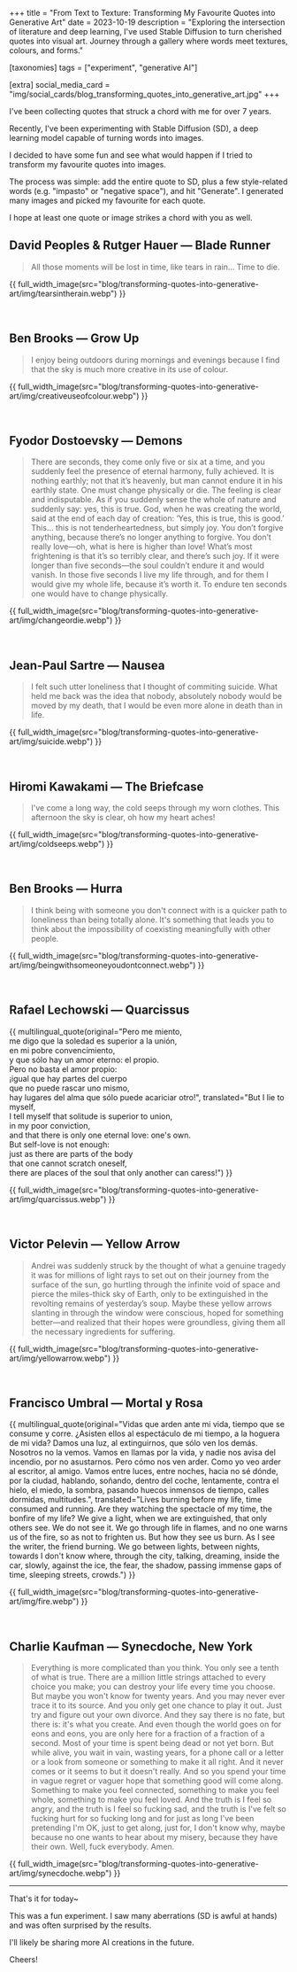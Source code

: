 +++
title = "From Text to Texture: Transforming My Favourite Quotes into Generative Art"
date = 2023-10-19
description = "Exploring the intersection of literature and deep learning, I've used Stable Diffusion to turn cherished quotes into visual art. Journey through a gallery where words meet textures, colours, and forms."

[taxonomies]
tags = ["experiment", "generative AI"]

[extra]
social_media_card = "img/social_cards/blog_transforming_quotes_into_generative_art.jpg"
+++

I've been collecting quotes that struck a chord with me for over 7 years.

Recently, I've been experimenting with Stable Diffusion (SD), a deep learning model capable of turning words into images.

I decided to have some fun and see what would happen if I tried to transform my favourite quotes into images.

The process was simple: add the entire quote to SD, plus a few style-related words (e.g. "impasto" or "negative space"), and hit "Generate". I generated many images and picked my favourite for each quote.

I hope at least one quote or image strikes a chord with you as well.

## David Peoples & Rutger Hauer — Blade Runner

> All those moments will be lost in time, like tears in rain… Time to die.

{{ full_width_image(src="blog/transforming-quotes-into-generative-art/img/tearsintherain.webp") }}

<br>

## Ben Brooks — Grow Up

> I enjoy being outdoors during mornings and evenings because I find that the sky is much more creative in its use of colour.

{{ full_width_image(src="blog/transforming-quotes-into-generative-art/img/creativeuseofcolour.webp") }}

<br>

## Fyodor Dostoevsky — Demons

> There are seconds, they come only five or six at a time, and you suddenly feel the presence of eternal harmony, fully achieved. It is nothing earthly; not that it’s heavenly, but man cannot endure it in his earthly state. One must change physically or die. The feeling is clear and indisputable. As if you suddenly sense the whole of nature and suddenly say: yes, this is true. God, when he was creating the world, said at the end of each day of creation: ‘Yes, this is true, this is good.’ This… this is not tenderheartedness, but simply joy. You don’t forgive anything, because there’s no longer anything to forgive. You don’t really love—oh, what is here is higher than love! What’s most frightening is that it’s so terribly clear, and there’s such joy. If it were longer than five seconds—the soul couldn’t endure it and would vanish. In those five seconds I live my life through, and for them I would give my whole life, because it’s worth it. To endure ten seconds one would have to change physically.

{{ full_width_image(src="blog/transforming-quotes-into-generative-art/img/changeordie.webp") }}

<br>

## Jean-Paul Sartre — Nausea

> I felt such utter loneliness that I thought of commiting suicide. What held me back was the idea that nobody, absolutely nobody would be moved by my death, that I would be even more alone in death than in life.

{{ full_width_image(src="blog/transforming-quotes-into-generative-art/img/suicide.webp") }}

<br>

## Hiromi Kawakami — The Briefcase

> I've come a long way, the cold seeps through my worn clothes. This afternoon the sky is clear, oh how my heart aches!

{{ full_width_image(src="blog/transforming-quotes-into-generative-art/img/coldseeps.webp") }}

<br>

## Ben Brooks — Hurra

> I think being with someone you don't connect with is a quicker path to loneliness than being totally alone. It's something that leads you to think about the impossibility of coexisting meaningfully with other people.

{{ full_width_image(src="blog/transforming-quotes-into-generative-art/img/beingwithsomeoneyoudontconnect.webp") }}

<br>

## Rafael Lechowski — Quarcissus

{{ multilingual_quote(original="Pero me miento,<br>
me digo que la soledad es superior a la unión,<br>
en mi pobre convencimiento,<br>
y que sólo hay un amor eterno: el propio.<br>
Pero no basta el amor propio:<br>
¡igual que hay partes del cuerpo<br>
que no puede rascar uno mismo,<br>
hay lugares del alma que sólo puede acariciar otro!",
translated="But I lie to myself,<br>
I tell myself that solitude is superior to union,<br>
in my poor conviction,<br>
and that there is only one eternal love: one's own.<br>
But self-love is not enough:<br>
just as there are parts of the body<br>
that one cannot scratch oneself,<br>
there are places of the soul that only another can caress!") }}

{{ full_width_image(src="blog/transforming-quotes-into-generative-art/img/quarcissus.webp") }}

<br>

## Victor Pelevin — Yellow Arrow

> Andrei was suddenly struck by the thought of what a genuine tragedy it was for millions of light rays to set out on their journey from the surface of the sun, go hurtling through the infinite void of space and pierce the miles-thick sky of Earth, only to be extinguished in the revolting remains of yesterday’s soup. Maybe these yellow arrows slanting in through the window were conscious, hoped for something better—and realized that their hopes were groundless, giving them all the necessary ingredients for suffering.

{{ full_width_image(src="blog/transforming-quotes-into-generative-art/img/yellowarrow.webp") }}

<br>

## Francisco Umbral — Mortal y Rosa

{{ multilingual_quote(original="Vidas que arden ante mi vida, tiempo que se consume y corre. ¿Asisten ellos al espectáculo de mi tiempo, a la hoguera de mi vida? Damos una luz, al extinguirnos, que sólo ven los demás. Nosotros no la vemos. Vamos en llamas por la vida, y nadie nos avisa del incendio, por no asustarnos. Pero cómo nos ven arder. Como yo veo arder al escritor, al amigo. Vamos entre luces, entre noches, hacia no sé dónde, por la ciudad, hablando, soñando, dentro del coche, lentamente, contra el hielo, el miedo, la sombra, pasando huecos inmensos de tiempo, calles dormidas, multitudes.", translated="Lives burning before my life, time consumed and running. Are they watching the spectacle of my time, the bonfire of my life? We give a light, when we are extinguished, that only others see. We do not see it. We go through life in flames, and no one warns us of the fire, so as not to frighten us. But how they see us burn. As I see the writer, the friend burning. We go between lights, between nights, towards I don't know where, through the city, talking, dreaming, inside the car, slowly, against the ice, the fear, the shadow, passing immense gaps of time, sleeping streets, crowds.") }}

{{ full_width_image(src="blog/transforming-quotes-into-generative-art/img/fire.webp") }}

<br>

## Charlie Kaufman — Synecdoche, New York

> Everything is more complicated than you think. You only see a tenth of what is true. There are a million little strings attached to every choice you make; you can destroy your life every time you choose. But maybe you won't know for twenty years. And you may never ever trace it to its source. And you only get one chance to play it out. Just try and figure out your own divorce. And they say there is no fate, but there is: it's what you create. And even though the world goes on for eons and eons, you are only here for a fraction of a fraction of a second. Most of your time is spent being dead or not yet born. But while alive, you wait in vain, wasting years, for a phone call or a letter or a look from someone or something to make it all right. And it never comes or it seems to but it doesn't really. And so you spend your time in vague regret or vaguer hope that something good will come along. Something to make you feel connected, something to make you feel whole, something to make you feel loved. And the truth is I feel so angry, and the truth is I feel so fucking sad, and the truth is I've felt so fucking hurt for so fucking long and for just as long I've been pretending I'm OK, just to get along, just for, I don't know why, maybe because no one wants to hear about my misery, because they have their own. Well, fuck everybody. Amen.

{{ full_width_image(src="blog/transforming-quotes-into-generative-art/img/synecdoche.webp") }}

---

That's it for today~

This was a fun experiment. I saw many aberrations (SD is awful at hands) and was often surprised by the results.

I'll likely be sharing more AI creations in the future.

Cheers!
